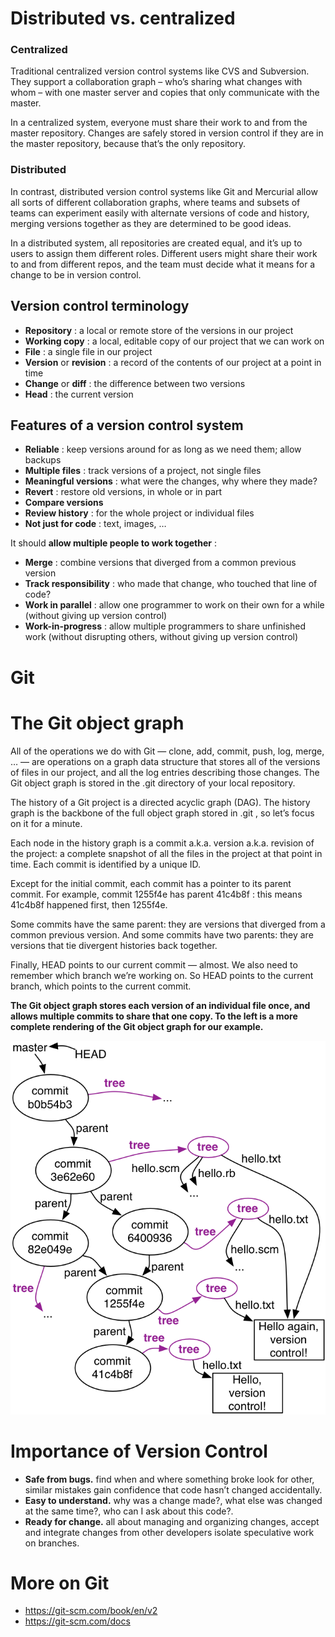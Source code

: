 # Distributed vs. centralized

### Centralized

Traditional centralized version control systems like CVS and Subversion. They support a collaboration graph – who’s sharing what changes with whom – with one master server and copies that only communicate with the master.

In a centralized system, everyone must share their work to and from the master repository. Changes are safely stored in version control if they are in the master repository, because that’s the only repository.

### Distributed

In contrast, distributed version control systems like Git and Mercurial allow all sorts of different collaboration graphs, where teams and subsets of teams can experiment easily with alternate versions of code and history, merging versions together as they are determined to be good ideas.

In a distributed system, all repositories are created equal, and it’s up to users to assign them different roles. Different users might share their work to and from different repos, and the team must decide what it means for a change to be in version control.

## Version control terminology

- **Repository** : a local or remote store of the versions in our project
- **Working copy** : a local, editable copy of our project that we can work on
- **File** : a single file in our project
- **Version** or **revision** : a record of the contents of our project at a point in time
- **Change** or **diff** : the difference between two versions
- **Head** : the current version

## Features of a version control system

- **Reliable** : keep versions around for as long as we need them; allow backups
- **Multiple files** : track versions of a project, not single files
- **Meaningful versions** : what were the changes, why where they made?
- **Revert** : restore old versions, in whole or in part
- **Compare versions**
- **Review history** : for the whole project or individual files
- **Not just for code** : text, images, …

It should **allow multiple people to work together** :

- **Merge** : combine versions that diverged from a common previous version
- **Track responsibility** : who made that change, who touched that line of code?
- **Work in parallel** : allow one programmer to work on their own for a while (without giving up version control)
- **Work-in-progress** : allow multiple programmers to share unfinished work (without disrupting others, without giving up version control)

# Git

# The Git object graph

All of the operations we do with Git — clone, add, commit, push, log, merge, … — are operations on a graph data structure that stores all of the versions of files in our project, and all the log entries describing those changes. The Git object graph is stored in the .git directory of your local repository.

The history of a Git project is a directed acyclic graph (DAG). The history graph is the backbone of the full object graph stored in .git , so let’s focus on it for a minute.

Each node in the history graph is a commit a.k.a. version a.k.a. revision of the project: a complete snapshot of all the files in the project at that point in time. Each commit is identified by a unique ID.

Except for the initial commit, each commit has a pointer to its parent commit. For example, commit 1255f4e has parent 41c4b8f : this means 41c4b8f happened first, then 1255f4e.

Some commits have the same parent: they are versions that diverged from a common previous version. And some commits have two parents: they are versions that tie divergent histories back together.

Finally, HEAD points to our current commit — almost. We also need to remember which branch we’re working on. So HEAD points to the current branch, which points to the current commit.

**The Git object graph stores each version of an individual file once, and allows multiple commits to share that one copy. To the left is a more complete rendering of the Git object graph for our example.**

![hello-git-history-trees.png](../_resources/hello-git-history-trees-1.png)

# Importance of Version Control

- **Safe from bugs.** find when and where something broke look for other, similar mistakes gain confidence that code hasn’t changed accidentally.
- **Easy to understand.** why was a change made?, what else was changed at the same time?, who can I ask about this code?.
- **Ready for change.** all about managing and organizing changes, accept and integrate changes from other developers isolate speculative work on branches.

# More on Git

- https://git-scm.com/book/en/v2
- https://git-scm.com/docs